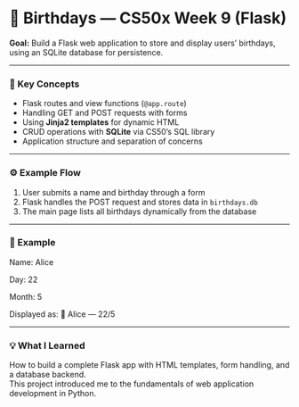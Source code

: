 # 🎂 Birthdays — CS50x Week 9 (Flask)

**Goal:** Build a Flask web application to store and display users’ birthdays, using an SQLite database for persistence.

---

### 🧠 Key Concepts
- Flask routes and view functions (`@app.route`)  
- Handling GET and POST requests with forms  
- Using **Jinja2 templates** for dynamic HTML  
- CRUD operations with **SQLite** via CS50’s SQL library  
- Application structure and separation of concerns  

---

### ⚙️ Example Flow
1. User submits a name and birthday through a form  
2. Flask handles the POST request and stores data in `birthdays.db`  
3. The main page lists all birthdays dynamically from the database  

---

### 🧩 Example
Name: Alice

Day: 22

Month: 5

Displayed as:
🎂 Alice — 22/5

---

### 💡 What I Learned
How to build a complete Flask app with HTML templates, form handling, and a database backend.  
This project introduced me to the fundamentals of web application development in Python.
